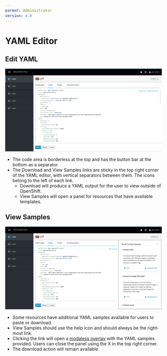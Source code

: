 ```yaml
---
parent: Administrator
version: 4.0
---
```


# YAML Editor

## Edit YAML

![pic 1](img/yaml.png)

- The code area is borderless at the top and has the button bar at the bottom as a separator.
- The Download and View Samples links are sticky in the top right corner of the YAML editor, with vertical separators between them. The icons belong to the left of each link.
  - Download will produce a YAML output for the user to view outside of OpenShift.
  - View Samples will open a panel for resources that have available templates.

## View Samples
![pic 2c](img/samples.png)

- Some resources have additional YAML samples available for users to paste or download.
- View Samples should use the help icon and should always be the right-most link.
- Clicking the link will open a [modaless overlay](https://www.patternfly.org/pattern-library/forms-and-controls/modeless-overlay/) with the YAML samples provided. Users can close the panel using the X in the top right corner.
- The download action will remain available.
